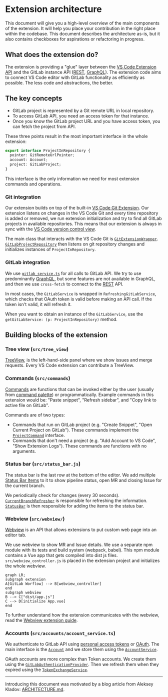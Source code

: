 # Extension architecture

This document will give you a high-level overview of the main components of the extension. It will help you place your contribution in the right place within the codebase. This document describes the architecture as-is, but it also contains checkboxes for aspirations or refactoring in progress.

## What does the extension do?

The extension is providing a "glue" layer between the [VS Code Extension API](https://code.visualstudio.com/api/references/vscode-api) and the GitLab instance API ([REST](https://docs.gitlab.com/ee/api/api_resources.html), [GraphQL](https://docs.gitlab.com/ee/api/graphql/)). The extension code aims to connect VS Code editor with GitLab functionality as efficiently as possible. The less code and abstractions, the better.

## The key concepts

- GitLab project is represented by a Git remote URL in local repository.
- To access GitLab API, you need an access token for that instance.
- Once you know the GitLab project URL and you have access token, you can fetch the project from API.

These three points result in the most important interface in the whole extension:

```ts
export interface ProjectInRepository {
  pointer: GitRemoteUrlPointer;
  account: Account;
  project: GitLabProject;
}
```

This interface is the only information we need for most extension commands and operations.

### Git integration

Our extension builds on top of the built-in [VS Code Git Extension](https://github.com/microsoft/vscode/tree/main/extensions/git). Our extension listens on changes in the VS Code Git and every time repository is added or removed, we run extension initialization and try to find all GitLab projects in available repositories. This means that our extension is always in sync with the [VS Code version control view](https://code.visualstudio.com/docs/editor/versioncontrol).

The main class that interacts with the VS Code Git is [`GitExtensionWrapper`](../../src/git/git_extension_wrapper.ts). [`GitLabProjectRepository`](../../src/gitlab/gitlab_project_repository.ts) then listens on git repository changes and initializes instances of `ProjectInRepository`.

### GitLab integration

We use [`gitlab_service.ts`](../../src/gitlab/gitlab_service.ts) for all calls to GitLab API. We try to use predominantly [GraphQL](https://docs.gitlab.com/ee/api/graphql/), but some features are not available in GraphQL, and then we use `cross-fetch` to connect to the [REST](https://docs.gitlab.com/ee/api/api_resources.html) API.

In most cases, the `GitLabService` is wrapped in `RefreshingGitLabService`, which checks that OAuth token is valid before making an API call. If the token isn't valid, it will refresh it.

When you want to obtain an instance of the `GitLabService`, use the `getGitLabService: (p: ProjectInRepository)` method.

## Building blocks of the extension

### Tree view (`src/tree_view`)

[TreeView](https://code.visualstudio.com/api/extension-capabilities/extending-workbench#tree-view), is the left-hand-side panel where we show issues and merge requests. Every VS Code extension can contribute a TreeView.

### Commands (`src/commands`)

[Commands](https://code.visualstudio.com/api/extension-guides/command) are functions that can be invoked either by the user (usually from [command palette](https://code.visualstudio.com/docs/getstarted/userinterface#_command-palette)) or programmatically. Example commands in this extension would be: "Paste snippet", "Refresh sidebar", and "Copy link to active file on GitLab".

Commands are of two types:

- Commands that run on GitLab project (e.g. "Create Snippet", "Open Current Project on GitLab"). These commands implement the [`ProjectCommand`](../../src/commands/run_with_valid_project.ts) interface.
- Commands that don't need a project (e.g. "Add Account to VS Code", "Show Extension Logs"). These commands are functions with no arguments.

### Status bar (`src/status_bar.js`)

The status bar is the last row at the bottom of the editor. We add multiple [Status Bar Items](https://code.visualstudio.com/api/extension-capabilities/extending-workbench#status-bar-item) to it to show pipeline status, open MR and closing Issue for the current branch.

We periodically check for changes (every 30 seconds). [`CurrentBranchRefresher`](../../src/current_branch_refresher.ts) is responsible for refreshing the information. [`StatusBar`](../../src/status_bar.ts) is then responsible for adding the items to the status bar.

### Webview (`src/webview/`)

[Webview](https://code.visualstudio.com/api/extension-guides/webview) is an API that allows extensions to put custom web page into an editor tab.

We use webview to show MR and Issue details. We use a separate npm module with its tests and build system (webpack, babel). This npm module contains a Vue app that gets compiled into dist js files. `src/webview_controller.js` is placed in the extension project and initializes the whole webview.

```mermaid
graph LR;
subgraph extension
A[GitLab Worflow] --> B[webview_controller]
end
subgraph webview
B --> C["dist/app.js"]
C --> D[initialize App.vue]
end
```

To further understand how the extension communicates with the webview, read the [Webview extension guide](https://code.visualstudio.com/api/extension-guides/webview).

### Accounts (`src/accounts/account_service.ts`)

We authenticate to GitLab API using [personal access tokens](https://docs.gitlab.com/ee/api/README.html#personalproject-access-tokens) or [OAuth](https://docs.gitlab.com/ee/integration/oauth_provider.html). The main interface is the [`Account`](../../src/accounts/account.ts) and we store them using the [`AccountService`](../../src/accounts/account_service.ts).

OAuth accounts are more complex than Token accounts. We create them using the [`GitLabAuthenticationProvider`](../../src/accounts/oauth/gitlab_authentication_provider.ts). Then we refresh them when they expired using the [`TokenExchangeService`](../../src/gitlab/token_exchange_service.ts).

---

Introducing this document was motivated by a blog article from Aleksey Kladov: [ARCHITECTURE.md](https://matklad.github.io//2021/02/06/ARCHITECTURE.md.html).

[^1]: This will help keep the `git` information between VS Code and the GitLab extension in sync. The status bar will benefit the most because it currently [gets out of sync when the user switches to a different branch](https://gitlab.com/gitlab-org/gitlab-vscode-extension/-/issues/21).
